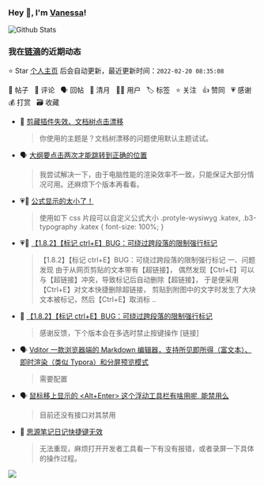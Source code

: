 ### Hey 👋, I'm [Vanessa](http://vanessa.b3log.org/)!

![Github Stats](https://github-readme-stats.vercel.app/api?username=Vanessa219&show_icons=true)

<!--events start -->

### 我在[链滴](https://ld246.com)的近期动态

⭐️ Star [个人主页](https://github.com/Vanessa219/Vanessa219) 后会自动更新，最近更新时间：`2022-02-20 08:35:08`

📝 帖子 &nbsp; 💬 评论 &nbsp; 🗣 回帖 &nbsp; 🌙 清月 &nbsp; 👨‍💻 用户 &nbsp; 🏷️ 标签 &nbsp; ⭐️ 关注 &nbsp; 👍 赞同 &nbsp; 💗 感谢 &nbsp; 💰 打赏 &nbsp; 🗃 收藏

* 💬 [剪藏插件失效、文档树点击漂移](https://ld246.com/article/1645148124924/comment/1645280052771#comments)

  > 你使用的主题是？文档树漂移的问题使用默认主题试试。
* 🗣 [大纲要点击两次才能跳转到正确的位置](https://ld246.com/article/1643951809312/comment/1645181765356#comments)

  > 我尝试解决一下，由于电脑性能的渲染效率不一致，只能保证大部分情况可用。还麻烦下个版本再看看。
* 💗💬 [公式显示的太小了！](https://ld246.com/article/1645087565931/comment/1645116612384#comments)

  > 使用如下 css 片段可以自定义公式大小 .protyle-wysiwyg .katex, .b3-typography .katex { font-size: 100%; }
* 💗📝 [【1.8.2】【标记 ctrl+E】BUG：可绕过跨段落的限制强行标记](https://ld246.com/article/1644980073385)

  > 【1.8.2】【标记 ctrl+E】BUG：可绕过跨段落的限制强行标记 一、问题发现 由于从网页剪贴的文本带有【超链接】， 偶然发现【Ctrl+E】可以与【超链接】冲突，导致标记后自动删除【超链接】， 于是便采用【Ctrl+E】对文本快捷删除超链接， 剪贴到附图中的文字时发生了大块文本被标记，然后【Ctrl+E】取消标 ..
* 💬 [【1.8.2】【标记 ctrl+E】BUG：可绕过跨段落的限制强行标记](https://ld246.com/article/1644980073385/comment/1645108435183#comments)

  > 感谢反馈，下个版本会在多选时禁止按键操作 [链接]
* 🗣 [Vditor 一款浏览器端的 Markdown 编辑器，支持所见即所得（富文本）、即时渲染（类似 Typora）和分屏预览模式](https://ld246.com/article/1549638745630/comment/1645012193305#comments)

  > 需要配置
* 🗣 [鼠标移上显示的 &lt;Alt+Enter&gt; 这个浮动工具栏有啥用呢, 能禁用么](https://ld246.com/article/1639104581868/comment/1644993410796#comments)

  > 目前还没有接口对其禁用
* 💬 [思源笔记日记快捷键无效](https://ld246.com/article/1645066001679/comment/1645105158292#comments)

  > 无法重现，麻烦打开开发者工具看一下有没有报错，或者录屏一下具体的操作过程。


<!--events end -->

<a title="Hits" target="_blank" href="https://github.com/Vanessa219/Vanessa219"><img src="https://hits.b3log.org/Vanessa219/Vanessa219.svg"></a>
